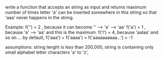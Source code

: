 write a function that accepts an string as input and returns maximum number of times letter 'a' can be inserted somewhere in this string so that 'aaa' never happens in the string.

Example:
f('') = 2 , because it can become '' --> 'a' --> 'aa'
f('a') = 1 , because 'a' --> 'aa' and this is the maximum.
f('l') = 4, because 'aalaa'
and so on ...
by default, f('aaa') = f('aaaa') = f('aaaaaaaaaa...') = -1

assumptions:
string lenght is less than 200,000,
string is containing only small alphabet letter characters 'a' to 'z',
